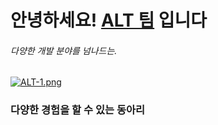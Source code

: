 # 안녕하세요! [ALT 팀](https://team-alt.com/) 입니다

###### 다양한 개발 분야를 넘나드는.

<!-- <img src="https://i.postimg.cc/nVSCPhy3/ALT-1.png" width="50%"> -->
[![ALT-1.png](https://i.postimg.cc/nVSCPhy3/ALT-1.png)](https://postimg.cc/146mgs5F)


### 다양한 경험을 할 수 있는 동아리

